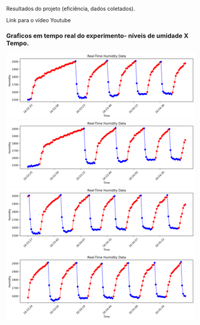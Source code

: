 Resultados do projeto (eficiência, dados coletados).

Link para o vídeo Youtube

### Graficos em tempo real do experimento- níveis de umidade X Tempo.

<img src="https://github.com/VanderleiDamasceno/IoT_ODS9/blob/main/media/media/grafico1.png?raw=true" />
<img src="https://github.com/VanderleiDamasceno/IoT_ODS9/blob/main/media/media/grafico2.png?raw=true" />
<img src="https://github.com/VanderleiDamasceno/IoT_ODS9/blob/main/media/media/grafico3.png?raw=true" />
<img src="https://github.com/VanderleiDamasceno/IoT_ODS9/blob/main/media/media/grafico4.png?raw=true" />
